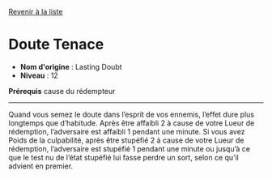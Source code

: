 [Revenir à la liste](list.md)

# Doute Tenace

 * **Nom d'origine** : Lasting Doubt
 * **Niveau** : 12


<p><strong>Prérequis</strong> cause du rédempteur</p>
<hr>
<p>Quand vous semez le doute dans l’esprit de vos ennemis, l’effet dure plus longtemps que d’habitude. Après être affaibli 2 à cause de votre Lueur de rédemption, l’adversaire est affaibli 1 pendant une minute. Si vous avez Poids de la culpabilité, après être stupéfié 2 à cause de votre Lueur de rédemption, l’adversaire est stupéfié 1 pendant une minute ou jusqu’à ce que le test nu de l’état stupéfié lui fasse perdre un sort, selon ce qu’il advient en premier.</p>